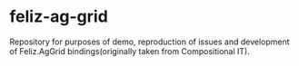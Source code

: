 # feliz-ag-grid
Repository for purposes of demo, reproduction of issues and development of Feliz.AgGrid bindings(originally taken from Compositional IT).
